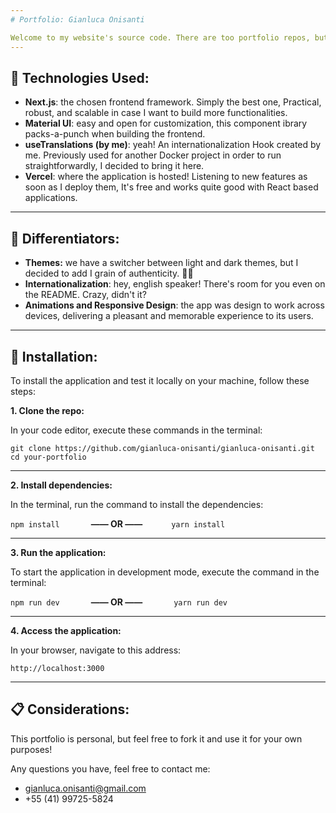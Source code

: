 ```yaml
---
# Portfolio: Gianluca Onisanti

Welcome to my website's source code. There are too portfolio repos, but this one is the current one!
---
```


## 🧪 Technologies Used:

- **Next.js**: the chosen frontend framework. Simply the best one, Practical, robust, and scalable in case I want to build more functionalities.
- **Material UI**: easy and open for customization, this component ibrary packs-a-punch when building the frontend.
- **useTranslations (by me)**: yeah! An internationalization Hook created by me. Previously used for another Docker project in order to run straightforwardly, I decided to bring it here.
- **Vercel**: where the application is hosted! Listening to new features as soon as I deploy them, It's free and works quite good with React based applications.

---

## 🌟 Differentiators:

- **Themes:** we have a switcher between light and dark themes, but I decided to add I grain of authenticity. 🌻🌸
- **Internationalization**: hey, english speaker! There's room for you even on the README. Crazy, didn't it?
- **Animations and Responsive Design**: the app was design to work across devices, delivering a pleasant and memorable experience to its users.

---

## 🔧 Installation:

To install the application and test it locally on your machine, follow these steps:

**1. Clone the repo:**

In your code editor, execute these commands in the terminal:

```
git clone https://github.com/gianluca-onisanti/gianluca-onisanti.git
cd your-portfolio
```

---

**2. Install dependencies:**

In the terminal, run the command to install the dependencies:

`npm install`     **—— OR ——**    `yarn install`

---

**3. Run the application:**

To start the application in development mode, execute the command in the terminal:

`npm run dev`     **—— OR ——**     `yarn run dev`

---

**4. Access the application:**

In your browser, navigate to this address:

`http://localhost:3000`

---

## 📋 Considerations:

This portfolio is personal, but feel free to fork it and use it for your own purposes!

Any questions you have, feel free to contact me:

- gianluca.onisanti@gmail.com
- +55 (41) 99725-5824
